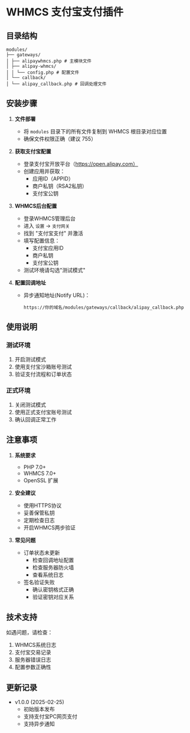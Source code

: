 # WHMCS 支付宝支付插件

## 目录结构 
```
modules/
├── gateways/
│ ├── alipaywhmcs.php # 主模块文件
│ ├── alipay-whmcs/
│ │ └── config.php # 配置文件
│ └── callback/
│ └── alipay_callback.php # 回调处理文件
```

## 安装步骤

1. **文件部署**
   - 将 `modules` 目录下的所有文件复制到 WHMCS 根目录对应位置
   - 确保文件权限正确（建议 755）

2. **获取支付宝配置**
   - 登录支付宝开放平台（https://open.alipay.com）
   - 创建应用并获取：
     * 应用ID（APPID）
     * 商户私钥（RSA2私钥）
     * 支付宝公钥

3. **WHMCS后台配置**
   - 登录WHMCS管理后台
   - 进入 `设置` -> `支付网关`
   - 找到 "支付宝支付" 并激活
   - 填写配置信息：
     * 支付宝应用ID
     * 商户私钥
     * 支付宝公钥
   - 测试环境请勾选"测试模式"

4. **配置回调地址**
   - 异步通知地址(Notify URL)：
     ```
     https://你的域名/modules/gateways/callback/alipay_callback.php
     ```

## 使用说明

### 测试环境
1. 开启测试模式
2. 使用支付宝沙箱账号测试
3. 验证支付流程和订单状态

### 正式环境
1. 关闭测试模式
2. 使用正式支付宝账号测试
3. 确认回调正常工作

## 注意事项

1. **系统要求**
   - PHP 7.0+
   - WHMCS 7.0+
   - OpenSSL 扩展

2. **安全建议**
   - 使用HTTPS协议
   - 妥善保管私钥
   - 定期检查日志
   - 开启WHMCS两步验证

3. **常见问题**
   - 订单状态未更新
     * 检查回调地址配置
     * 检查服务器防火墙
     * 查看系统日志
   - 签名验证失败
     * 确认密钥格式正确
     * 验证密钥对应关系

## 技术支持

如遇问题，请检查：
1. WHMCS系统日志
2. 支付宝交易记录
3. 服务器错误日志
4. 配置参数正确性

## 更新记录

- v1.0.0 (2025-02-25)
  * 初始版本发布
  * 支持支付宝PC网页支付
  * 支持异步通知